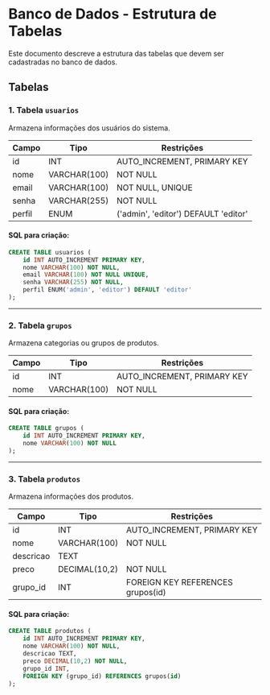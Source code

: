 # Banco de Dados - Estrutura de Tabelas

Este documento descreve a estrutura das tabelas que devem ser cadastradas no banco de dados.

## Tabelas

### 1. Tabela `usuarios`
Armazena informações dos usuários do sistema.

| Campo   | Tipo           | Restrições                                |
|---------|----------------|-------------------------------------------|
| id      | INT            | AUTO_INCREMENT, PRIMARY KEY               |
| nome    | VARCHAR(100)   | NOT NULL                                  |
| email   | VARCHAR(100)   | NOT NULL, UNIQUE                          |
| senha   | VARCHAR(255)   | NOT NULL                                  |
| perfil  | ENUM           | ('admin', 'editor') DEFAULT 'editor'      |

#### SQL para criação:
```sql
CREATE TABLE usuarios (
    id INT AUTO_INCREMENT PRIMARY KEY,
    nome VARCHAR(100) NOT NULL,
    email VARCHAR(100) NOT NULL UNIQUE,
    senha VARCHAR(255) NOT NULL,
    perfil ENUM('admin', 'editor') DEFAULT 'editor'
);
```

---

### 2. Tabela `grupos`
Armazena categorias ou grupos de produtos.

| Campo   | Tipo          | Restrições                   |
|---------|---------------|------------------------------|
| id      | INT           | AUTO_INCREMENT, PRIMARY KEY  |
| nome    | VARCHAR(100)  | NOT NULL                     |

#### SQL para criação:
```sql
CREATE TABLE grupos (
    id INT AUTO_INCREMENT PRIMARY KEY,
    nome VARCHAR(100) NOT NULL
);
```

---

### 3. Tabela `produtos`
Armazena informações dos produtos.

| Campo     | Tipo         | Restrições                          |
|-----------|--------------|-------------------------------------|
| id        | INT          | AUTO_INCREMENT, PRIMARY KEY         |
| nome      | VARCHAR(100) | NOT NULL                            |
| descricao | TEXT         |                                     |
| preco     | DECIMAL(10,2)| NOT NULL                            |
| grupo_id  | INT          | FOREIGN KEY REFERENCES grupos(id)   |

#### SQL para criação:
```sql
CREATE TABLE produtos (
    id INT AUTO_INCREMENT PRIMARY KEY,
    nome VARCHAR(100) NOT NULL,
    descricao TEXT,
    preco DECIMAL(10,2) NOT NULL,
    grupo_id INT,
    FOREIGN KEY (grupo_id) REFERENCES grupos(id)
);
```